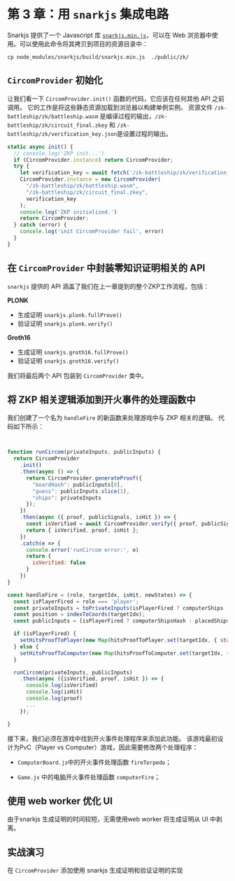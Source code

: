 # 第 3 章：用 `snarkjs` 集成电路

Snarkjs 提供了一个 Javascript 库 [`snarkjs.min.js`](https://github.com/sCrypt-Inc/snarkjs#in-the-browser)，可以在 Web 浏览器中使用。可以使用此命令将其拷贝到项目的资源目录中：

```
cp node_modules/snarkjs/build/snarkjs.min.js  ./public/zk/
```

## `CircomProvider` 初始化


让我们看一下 `CircomProvider.init()` 函数的代码，它应该在任何其他 API 之前调用。 它的工作是将这些静态资源加载到浏览器以构建单例实例。
资源文件 `/zk-battleship/zk/battleship.wasm` 是编译过程的输出，`/zk-battleship/zk/circuit_final.zkey` 和 `/zk-battleship/zk/verification_key.json`是设置过程的输出。

```js
static async init() {
  // console.log('ZKP init...')
  if (CircomProvider.instance) return CircomProvider;
  try {
    let verification_key = await fetch('/zk-battleship/zk/verification_key.json').then(resp => resp.json());
    CircomProvider.instance = new CircomProvider(
      "/zk-battleship/zk/battleship.wasm",
      "/zk-battleship/zk/circuit_final.zkey",
      verification_key
    );
    console.log('ZKP initialized.')
    return CircomProvider;
  } catch (error) {
    console.log('init CircomProvider fail', error)
  }
}
```

## 在 `CircomProvider` 中封装零知识证明相关的 API

`snarkjs` 提供的 API 涵盖了我们在上一章提到的整个ZKP工作流程，包括：


**PLONK**

- 生成证明 `snarkjs.plonk.fullProve()`
- 验证证明 `snarkjs.plonk.verify()`

**Groth16**

- 生成证明 `snarkjs.groth16.fullProve()`
- 验证证明 `snarkjs.groth16.verify()`

我们将最后两个 API 包装到 `CircomProvider` 类中。


## 将 ZKP 相关逻辑添加到开火事件的处理函数中


我们创建了一个名为 `handleFire` 的新函数来处理游戏中与 ZKP 相关的逻辑。 代码如下所示：

```js


function runCircom(privateInputs, publicInputs) {
  return CircomProvider
    .init()
    .then(async () => {
      return CircomProvider.generateProof({
        "boardHash": publicInputs[0],
        "guess": publicInputs.slice(1),
        "ships": privateInputs
      });
    })
    .then(async ({ proof, publicSignals, isHit }) => {
      const isVerified = await CircomProvider.verify({ proof, publicSignals });
      return { isVerified, proof, isHit };
    })
    .catch(e => {
      console.error('runCircom error:', e)
      return {
        isVerified: false
      }
    })
}

const handleFire = (role, targetIdx, isHit, newStates) => {
  const isPlayerFired = role === 'player';
  const privateInputs = toPrivateInputs(isPlayerFired ? computerShips : placedShips);
  const position = indexToCoords(targetIdx);
  const publicInputs = [isPlayerFired ? computerShipsHash : placedShipsHash, position.x, position.y];

  if (isPlayerFired) {
    setHitsProofToPlayer(new Map(hitsProofToPlayer.set(targetIdx, { status: 'pending' })));
  } else {
    setHitsProofToComputer(new Map(hitsProofToComputer.set(targetIdx, { status: 'pending' })));
  }

  runCircom(privateInputs, publicInputs)
    .then(async ({isVerified, proof, isHit }) => {
      console.log(isVerified)
      console.log(isHit)
      console.log(proof)
      ...
    });

}
```


接下来，我们必须在游戏中找到开火事件处理程序来添加此功能。 该游戏最初设计为PvC（Player vs Computer）游戏，因此需要修改两个处理程序：

- `ComputerBoard.js`中的开火事件处理函数 `fireTorpedo`；

- `Game.js` 中的电脑开火事件处理函数 `computerFire`；

## 使用 web worker 优化 UI

由于snarkjs 生成证明的时间较短，无需使用web worker 将生成证明从 UI 中剥离。

## 实战演习

在 `CircomProvider` 添加使用 snarkjs 生成证明和验证证明的实现